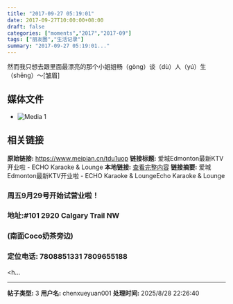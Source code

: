 ```yaml
---
title: "2017-09-27 05:19:01"
date: 2017-09-27T10:00:00+08:00
draft: false
categories: ["moments","2017","2017-09"]
tags: ["朋友圈","生活记录"]
summary: "2017-09-27 05:19:01..."
---
```


然而我只想去跟里面最漂亮的那个小姐姐畅（gòng）谈（dù）人（yú）生（shēng）～[皱眉]

## 媒体文件

- ![Media 1](/Moments/photos/2017-09-27/201709270519010.jpg)

## 相关链接

**原始链接:** https://www.meipian.cn/tdu1uop
**链接标题:** 爱城Edmonton最新KTV开业啦 - ECHO Karaoke & Lounge
**本地链接:** [查看完整内容](/link_content/2017/09/2017-09-27/link_content/)
**链接摘要:** 爱城Edmonton最新KTV开业啦 - ECHO Karaoke & LoungeEcho Karaoke &amp; Lounge <h3>周五9月29号开始试营业啦！</h3><h3>地址:#101 2920 Calgary Trail NW</h3><h3>        (南面Coco奶茶旁边)</h3><h3>定位电话: 7808851331   7809655188</h3>  <h...

---

**帖子类型:** 3
**用户名:** chenxueyuan001
**处理时间:** 2025/8/28 22:26:40